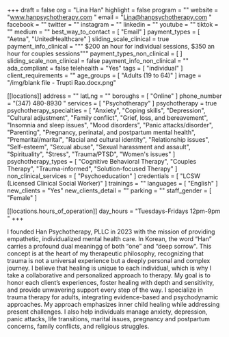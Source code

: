 +++
draft = false
org = "Lina Han"
highlight = false
program = ""
website = "www.hanpsychotherapy.com  "
email = "Lina@hanpsychotherapy.com "
facebook = ""
twitter = ""
instagram = ""
linkedin = ""
youtube = ""
tiktok = ""
medium = ""
best_way_to_contact = [ "Email" ]
payment_types = [ "Aetna", "UnitedHealthcare" ]
sliding_scale_clinical = true
payment_info_clinical = """
$200 an hour for individual sessions, $350 
an hour for couples sessions"""
payment_types_non_clinical = [ ]
sliding_scale_non_clinical = false
payment_info_non_clinical = ""
ada_compliant = false
telehealth = "Yes"
tags = [ "individual" ]
client_requirements = ""
age_groups = [ "Adults (19 to 64)" ]
image = "/img/blank file - Trupti Rao.docx.png"

[[locations]]
address = ""
latLng = ""
boroughs = [ "Online" ]
phone_number = "(347) 480-8930 "
services = [ "Psychotherapy" ]
psychotherapy = true
psychotherapy_specialties = [
  "Anxiety",
  "Coping skills",
  "Depression",
  "Cultural adjustment",
  "Family conflict",
  "Grief, loss, and bereavement",
  "Insomnia and sleep issues",
  "Mood disorders",
  "Panic attacks/disorder",
  "Parenting",
  "Pregnancy, perinatal, and postpartum mental health",
  "Premarital/marital",
  "Racial and cultural identity",
  "Relationship issues",
  "Self-esteem",
  "Sexual abuse",
  "Sexual harassment and assault",
  "Spirituality",
  "Stress",
  "Trauma/PTSD",
  "Women's issues"
]
psychotherapy_types = [
  "Cognitive Behavioral Therapy",
  "Couples Therapy",
  "Trauma-informed",
  "Solution-focused Therapy"
]
non_clinical_services = [ "Psychoeducation" ]
credentials = [ "LCSW (Licensed Clinical Social Worker)" ]
trainings = ""
languages = [ "English" ]
new_clients = "Yes"
new_clients_detail = ""
parking = ""
staff_gender = [ "Female" ]

  [[locations.hours_of_operation]]
  day_hours = "Tuesdays-Fridays 12pm-9pm "
+++


I founded Han Psychotherapy, PLLC in 2023 with the mission of providing empathetic, individualized mental health care. In Korean, the word “Han” carries a profound dual meaningg of both “one” and “deep sorrow". This concept is at the heart of my therapeutic philosophy, recognizing that trauma is not a universal experience but a deeply personal and complex journey. I believe that healing is unique to each individual, which is why I take a collaborative and personalized approach to therapy. My goal is to honor each client’s experiences, foster healing with depth and sensitivity, and provide unwavering support every step of the way. I specialize in trauma therapy for adults, integrating evidence-based and psychodynamic approaches. My approach emphasizes inner child healing while addressing present challenges. I also help individuals manage anxiety, depression, panic attacks, life transitions, marital issues, pregnancy and postpartum concerns, family conflicts, and religious struggles.
